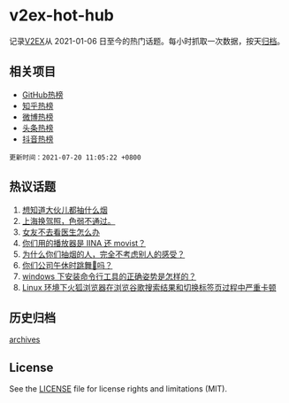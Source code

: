 # v2ex-hot-hub

 记录[V2EX](https://www.v2ex.com/)从 2021-01-06 日至今的热门话题。每小时抓取一次数据，按天[归档](archives)。
 
 ## 相关项目

- [GitHub热榜](https://github.com/lonnyzhang423/github-hot-hub)
- [知乎热榜](https://github.com/lonnyzhang423/zhihu-hot-hub)
- [微博热榜](https://github.com/lonnyzhang423/weibo-hot-hub)
- [头条热榜](https://github.com/lonnyzhang423/toutiao-hot-hub)
- [抖音热榜](https://github.com/lonnyzhang423/douyin-hot-hub)


 `更新时间：2021-07-20 11:05:22 +0800`

## 热议话题

1. [想知道大伙儿都抽什么烟](https://www.v2ex.com/t/790408)
1. [上海换驾照，色弱不通过。](https://www.v2ex.com/t/790428)
1. [女友不去看医生怎么办](https://www.v2ex.com/t/790476)
1. [你们用的播放器是 IINA 还 movist？](https://www.v2ex.com/t/790444)
1. [为什么你们抽烟的人，完全不考虑别人的感受？](https://www.v2ex.com/t/790518)
1. [你们公司午休时跳舞👯吗？](https://www.v2ex.com/t/790482)
1. [windows 下安装命令行工具的正确姿势是怎样的？](https://www.v2ex.com/t/790320)
1. [Linux 环境下火狐浏览器在浏览谷歌搜索结果和切换标签页过程中严重卡顿](https://www.v2ex.com/t/790400)

## 历史归档

[archives](archives)

## License

See the [LICENSE](LICENSE) file for license rights and limitations (MIT).
